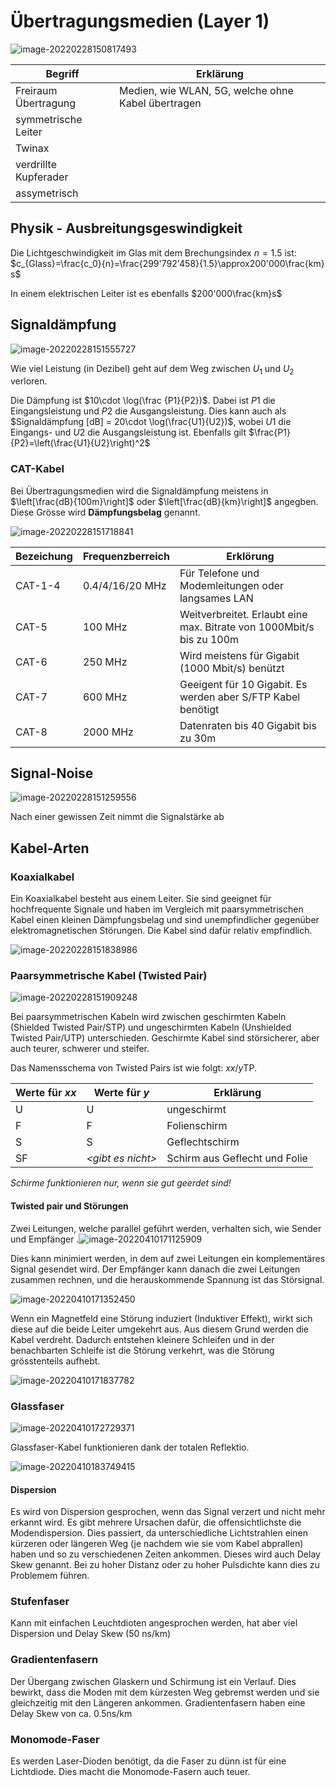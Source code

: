 # Übertragungsmedien (Layer 1)

![image-20220228150817493](res/image-20220228150817493.png)

| Begriff               | Erklärung                                          |
| --------------------- | -------------------------------------------------- |
| Freiraum Übertragung  | Medien, wie WLAN, 5G, welche ohne Kabel übertragen |
| symmetrische Leiter   |                                                    |
| Twinax                |                                                    |
| verdrillte Kupferader |                                                    |
| assymetrisch          |                                                    |



## Physik - Ausbreitungsgeswindigkeit

Die Lichtgeschwindigkeit im Glas mit dem Brechungsindex $n=1.5$ ist: $c_{Glass}=\frac{c_0}{n}=\frac{299'792'458}{1.5}\approx200'000\frac{km} s$

In einem elektrischen Leiter ist es ebenfalls $200'000\frac{km}s$

## Signaldämpfung

![image-20220228151555727](res/image-20220228151555727.png)

Wie viel Leistung (in Dezibel) geht auf dem Weg zwischen $U_1$ und $U_2$ verloren.

Die Dämpfung ist $10\cdot \log(\frac {P1}{P2})$. Dabei ist $P1$ die Eingangsleistung und $P2$ die Ausgangsleistung. Dies kann auch als $Signaldämpfung [dB] = 20\cdot \log(\frac{U1}{U2})$, wobei $U1$ die Eingangs- und $U2$ die Ausgangsleistung ist. Ebenfalls gilt $\frac{P1}{P2}=\left(\frac{U1}{U2}\right)^2$

### CAT-Kabel

Bei Übertragungsmedien wird die Signaldämpfung meistens in $\left[\frac{dB}{100m}\right]$ oder $\left[\frac{dB}{km}\right]$ angegben. Diese Grösse wird **Dämpfungsbelag** genannt.

![image-20220228151718841](res/image-20220228151718841.png)

| Bezeichung | Frequenzberreich | Erklörung                                                    |
| ---------- | ---------------- | ------------------------------------------------------------ |
| CAT-1-4    | 0.4/4/16/20 MHz  | Für Telefone und Modemleitungen oder langsames LAN           |
| CAT-5      | 100 MHz          | Weitverbreitet. Erlaubt eine max. Bitrate von 1000Mbit/s bis zu 100m |
| CAT-6      | 250 MHz          | Wird meistens für Gigabit (1000 Mbit/s) benützt              |
| CAT-7      | 600 MHz          | Geeigent für 10 Gigabit.  Es werden aber S/FTP Kabel benötigt |
| CAT-8      | 2000 MHz         | Datenraten bis 40 Gigabit bis zu 30m                         |

## Signal-Noise

![image-20220228151259556](res/image-20220228151259556.png)

Nach einer gewissen Zeit nimmt die Signalstärke ab

## Kabel-Arten

### Koaxialkabel

Ein Koaxialkabel besteht aus einem Leiter. Sie sind geeignet für hochfrequente Signale und haben im Vergleich mit paarsymmetrischen Kabel einen kleinen Dämpfungsbelag und sind unempfindlicher gegenüber elektromagnetischen Störungen. Die Kabel sind dafür relativ empfindlich.

![image-20220228151838986](res/image-20220228151838986.png)

### Paarsymmetrische Kabel (Twisted Pair)

![image-20220228151909248](res/image-20220228151909248.png)

Bei paarsymmetrischen Kabeln wird zwischen geschirmten Kabeln (Shielded Twisted Pair/STP) und ungeschirmten Kabeln (Unshielded Twisted Pair/UTP) unterschieden. Geschirmte Kabel sind störsicherer, aber auch teurer, schwerer und steifer. 

Das Namensschema von Twisted Pairs ist wie folgt: $xx/y\text{TP}$.

| Werte für $xx$ | Werte für $y$           | Erklärung                     |
| -------------- | ----------------------- | ----------------------------- |
| U              | U                       | ungeschirmt                   |
| F              | F                       | Folienschirm                  |
| S              | S                       | Geflechtschirm                |
| SF             | *&lt;gibt es nicht&gt;* | Schirm aus Geflecht und Folie |

*Schirme funktionieren nur, wenn sie gut geerdet sind!*

#### Twisted pair und Störungen

Zwei Leitungen, welche parallel geführt werden, verhalten sich, wie Sender und Empfänger .![image-20220410171125909](res/image-20220410171125909.png)

Dies kann minimiert werden, in dem auf zwei Leitungen ein komplementäres Signal gesendet wird. Der Empfänger kann danach die zwei Leitungen zusammen rechnen, und die herauskommende Spannung ist das Störsignal.

![image-20220410171352450](res/image-20220410171352450.png)

Wenn ein Magnetfeld eine Störung induziert (Induktiver Effekt), wirkt sich diese auf die beide Leiter umgekehrt aus. Aus diesem Grund werden die Kabel verdreht. Dadurch entstehen kleinere Schleifen und in der benachbarten Schleife ist die Störung verkehrt, was die Störung grösstenteils aufhebt.

![image-20220410171837782](res/image-20220410171837782.png)

### Glassfaser

![image-20220410172729371](res/image-20220410172729371.png)

Glassfaser-Kabel funktionieren dank der totalen Reflektio.

![image-20220410183749415](res/image-20220410183749415.png)

#### Dispersion

Es wird von Dispersion gesprochen, wenn das Signal verzert und nicht mehr erkannt wird. Es gibt mehrere Ursachen dafür, die offensichtlichste die Modendispersion. Dies passiert, da unterschiedliche Lichtstrahlen einen kürzeren oder längeren Weg (je nachdem wie sie vom Kabel abprallen) haben und so zu verschiedenen Zeiten ankommen. Dieses wird auch Delay Skew genannt. Bei zu hoher Distanz oder zu hoher Pulsdichte kann dies zu Problemem führen.

### Stufenfaser

Kann mit einfachen Leuchtdioten angesprochen werden, hat aber viel Dispersion und Delay Skew (50 ns/km)

### Gradientenfasern

Der Übergang zwischen Glaskern und Schirmung ist ein Verlauf. Dies bewirkt, dass die Moden mit dem kürzesten Weg gebremst werden und sie gleichzeitig mit den Längeren ankommen. Gradientenfasern haben eine Delay Skew von ca. 0.5ns/km

### Monomode-Faser

Es werden Laser-Dioden benötigt, da die Faser zu dünn ist für eine Lichtdiode. Dies macht die Monomode-Fasern auch teuer.